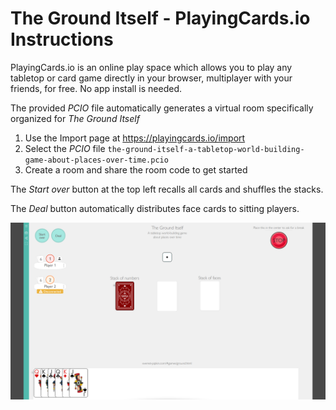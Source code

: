 # The Ground Itself - PlayingCards.io Instructions

PlayingCards.io is an online play space which allows you to play any tabletop or card game directly in your browser, multiplayer with your friends, for free. No app install is needed.

The provided _PCIO_ file automatically generates a virtual room specifically organized for _The Ground Itself_

1. Use the Import page at https://playingcards.io/import
2. Select the _PCIO_ file `the-ground-itself-a-tabletop-world-building-game-about-places-over-time.pcio`
3. Create a room and share the room code to get started

The _Start over_ button at the top left recalls all cards and shuffles the stacks.

The _Deal_ button automatically distributes face cards to sitting players.

![screenshot.png](/screenshot.png?raw=true)
